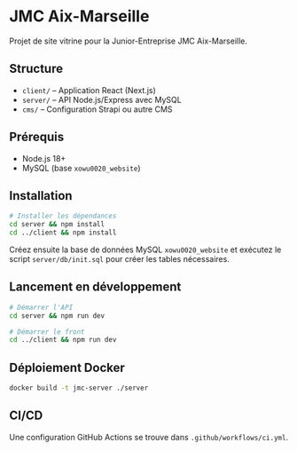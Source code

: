 # JMC Aix-Marseille

Projet de site vitrine pour la Junior-Entreprise JMC Aix-Marseille.

## Structure


- `client/` – Application React (Next.js)
- `server/` – API Node.js/Express avec MySQL
- `cms/` – Configuration Strapi ou autre CMS

## Prérequis

- Node.js 18+
- MySQL (base `xowu0020_website`)


## Installation

```bash
# Installer les dépendances
cd server && npm install
cd ../client && npm install
```


Créez ensuite la base de données MySQL `xowu0020_website` et exécutez le
script `server/db/init.sql` pour créer les tables nécessaires.


## Lancement en développement

```bash
# Démarrer l'API
cd server && npm run dev

# Démarrer le front
cd ../client && npm run dev
```

## Déploiement Docker

```bash
docker build -t jmc-server ./server
```

## CI/CD

Une configuration GitHub Actions se trouve dans `.github/workflows/ci.yml`.
